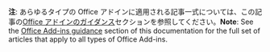 <span data-ttu-id="cfa68-101"><b>注</b>: あらゆるタイプの Office アドインに適用される記事一式については、この記事の<a href="../overview/index.md">Office アドインのガイダンス</a>セクションを参照してください。</span><span class="sxs-lookup"><span data-stu-id="cfa68-101"><b>Note</b>: See the <a href="../overview/index.md">Office Add-ins guidance</a> section of this documentation for the full set of articles that apply to all types of Office Add-ins.</span></span>